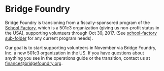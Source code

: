 # Bridge Foundry

Bridge Foundry is transioning from a fiscally-sponsored program of the [School Factory](http://schoolfactory.org), which is a 501c3 organization (giving us non-profit status in the USA), supporting volunteers through Oct 30, 2017. (See [school-factory sub-folder](school-factory) for any current program needs).

Our goal is to start supporting volunteers in November via Bridge Foundry, Inc. a new 501c3 organization in the US. If you have questions about anything you see in the operations guide or the transition, contact us at finance@bridgefoundry.org.

